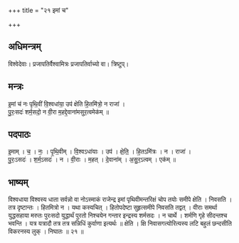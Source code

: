 +++
title = "२१ इमां च"

+++
## अधिमन्त्रम्
विश्वेदेवाः। प्रजापतिर्वैश्वामित्रः प्रजापतिर्वाच्यो वा। त्रिष्टुप्।

## मन्त्रः
इ॒मां च॑ नः पृथि॒वीं वि॒श्वधा॑या॒ उप॑ क्षेति हि॒तमि॑त्रो॒ न राजा॑ ।  
पु॒रः॒सदः॑ शर्म॒सदो॒ न वी॒रा म॒हद्दे॒वाना॑मसुर॒त्वमेक॑म् ॥

## पदपाठः
इ॒माम् । च॒ । नः॒ । पृ॒थि॒वीम् । वि॒श्वऽधा॑याः । उप॑ । क्षे॒ति॒ । हि॒तऽमि॑त्रः । न । राजा॑ ।  
पु॒रः॒ऽसदः॑ । श॒र्म॒ऽसदः॑ । न । वी॒राः । म॒हत् । दे॒वाना॑म् । अ॒सु॒र॒ऽत्वम् । एक॑म् ॥

## भाष्यम्
विश्वधाया विश्वस्य धाता सर्वन्नो वा नोऽस्माकं राजेन्द्र इमां पृथिवीमन्तरिक्षं चोप तयोः समीपे क्षेति । निवसति । तत्र दृष्टान्तः । हितमित्रो न । यथा कस्यचित् । हितोपदेष्टा सुहृत्समीपे निवसति तद्वत् । वीराः समर्था युद्धसहाया मरुतः पुरःसदो युद्धार्थं पुरतो निश्चयेन गन्तार इन्द्रस्य शर्मसदः । न चार्थे । शर्मणि गृहे सीदन्तश्च भवन्ति । यत्र यत्रादौ तत्र तत्र सन्निधिं कुर्वाणा इत्यर्थः ॥ क्षेति । क्षि निवासगत्योरित्यस्य लटि बहुलं छन्दसीति विकरनस्य लुक् । निघातः ॥ २१ ॥